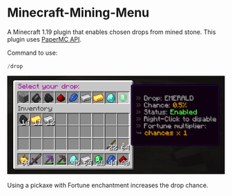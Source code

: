 # Minecraft-Mining-Menu
A Minecraft 1.19 plugin that enables chosen drops from mined stone.
This plugin uses [PaperMC API](https://papermc.io/).

Command to use:
```java
/drop
```
![UI](./assets/pictures/menu.png)

Using a pickaxe with Fortune enchantment increases the drop chance.